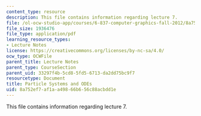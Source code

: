 ```yaml
---
content_type: resource
description: This file contains information regarding lecture 7.
file: /ol-ocw-studio-app/courses/6-837-computer-graphics-fall-2012/8a752ef7af1aa49866b656c88acbdd1e_MIT6_837F12_Lec07.pdf
file_size: 1936476
file_type: application/pdf
learning_resource_types:
- Lecture Notes
license: https://creativecommons.org/licenses/by-nc-sa/4.0/
ocw_type: OCWFile
parent_title: Lecture Notes
parent_type: CourseSection
parent_uid: 33297f4b-5cd8-5fd5-6713-da2dd75bc9f7
resourcetype: Document
title: Particle Systems and ODEs
uid: 8a752ef7-af1a-a498-66b6-56c88acbdd1e
---
```

This file contains information regarding lecture 7.